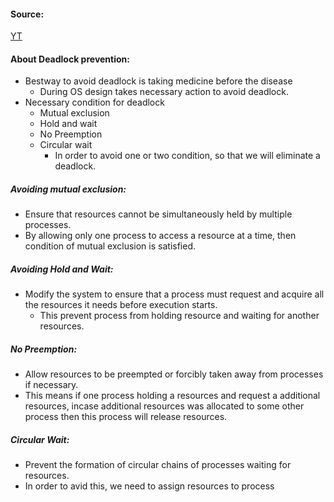 #### Source:
[YT](https://www.youtube.com/watch?v=GAde3Skbs8I&list=PLXj4XH7LcRfDrdQuJTHIPmKMpa7eYVaPm&index=41)


#### About Deadlock prevention:

* Bestway to avoid deadlock is taking medicine before  the disease
	* During OS design takes necessary action to avoid deadlock.
* Necessary condition for deadlock
	* Mutual exclusion
	* Hold and wait
	* No Preemption
	* Circular wait
		* In order to avoid one or two condition, so that we will eliminate a deadlock.

##### Avoiding mutual exclusion:

* Ensure that resources cannot be simultaneously held by multiple processes.
* By allowing only one process to access a resource at a time, then condition of mutual exclusion is satisfied.

##### Avoiding Hold and Wait:

* Modify the system to ensure that a process must request and acquire all the resources it needs before execution starts.
	* This prevent  process from holding resource and waiting for another resources.

##### No Preemption:

* Allow resources to be preempted or forcibly taken away from processes if necessary.
* This means if one process holding a resources and request a additional resources, incase additional resources was allocated to some other process then this process will release resources.

##### Circular Wait:

*  Prevent the formation of circular chains of processes waiting for resources. 
* In order to avid this, we need to assign resources to process

